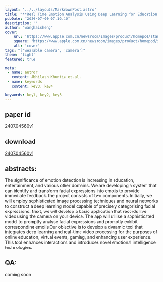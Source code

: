 ```yaml
---
layout: '../../layouts/MarkdownPost.astro'
title: "**Real Time Emotion Analysis Using Deep Learning for Education Entertainment and Beyond**"
pubDate: "2024-07-09 07:16:16"
description: ''
author: "wanghaisheng"
cover:
    url: 'https://www.apple.com.cn/newsroom/images/product/homepod/standard/Apple-HomePod-hero-230118_big.jpg.large_2x.jpg'
    square: 'https://www.apple.com.cn/newsroom/images/product/homepod/standard/Apple-HomePod-hero-230118_big.jpg.large_2x.jpg'
    alt: 'cover'
tags: "['wearable camera', 'camera']" 
theme: 'light'
featured: true

meta:
 - name: author
   content: Abhilash Khuntia et.al.
 - name: keywords
   content: key3, key4

keywords: key1, key2, key3
---
```


## paper id
2407.04560v1
## download
[2407.04560v1](http://arxiv.org/abs/2407.04560v1)
## abstracts:
The significance of emotion detection is increasing in education, entertainment, and various other domains. We are developing a system that can identify and transform facial expressions into emojis to provide immediate feedback.The project consists of two components. Initially, we will employ sophisticated image processing techniques and neural networks to construct a deep learning model capable of precisely categorising facial expressions. Next, we will develop a basic application that records live video using the camera on your device. The app will utilise a sophisticated model to promptly analyse facial expressions and promptly exhibit corresponding emojis.Our objective is to develop a dynamic tool that integrates deep learning and real-time video processing for the purposes of online education, virtual events, gaming, and enhancing user experience. This tool enhances interactions and introduces novel emotional intelligence technologies.
## QA:
coming soon
